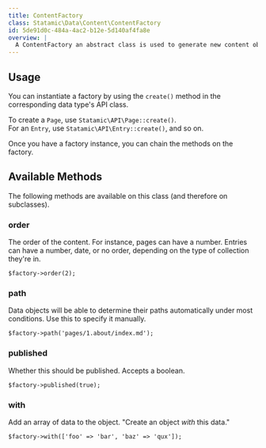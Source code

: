 ```yaml
---
title: ContentFactory
class: Statamic\Data\Content\ContentFactory
id: 5de91d0c-484a-4ac2-b12e-5d140af4fa8e
overview: |
  A ContentFactory an abstract class is used to generate new content objects for you. These include `Page`, `Entry`, `GlobalContent`, and `Term`.
---
```


## Usage

You can instantiate a factory by using the `create()` method in the corresponding data type's API class.

To create a `Page`, use `Statamic\API\Page::create()`.  
For an `Entry`, use `Statamic\API\Entry::create()`, and so on.

Once you have a factory instance, you can chain the methods on the factory.

## Available Methods

The following methods are available on this class (and therefore on subclasses).

### order

The order of the content. For instance, pages can have a number. Entries can have a number, date, or no order, depending on the type of collection they're in.

```
$factory->order(2);
```

### path

Data objects will be able to determine their paths automatically under most conditions. Use this to specify it manually.

```
$factory->path('pages/1.about/index.md');
```

### published

Whether this should be published. Accepts a boolean.

```
$factory->published(true);
```

### with

Add an array of data to the object. "Create an object _with_ this data."

```
$factory->with(['foo' => 'bar', 'baz' => 'qux']);
```
